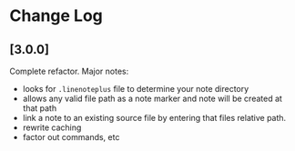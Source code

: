 # Change Log

## [3.0.0]

Complete refactor. Major notes:
* looks for `.linenoteplus` file to determine your
  note directory
* allows any valid file path as a note marker
  and note will be created at that path
* link a note to an existing source file
  by entering that files relative path.
* rewrite caching
* factor out commands, etc